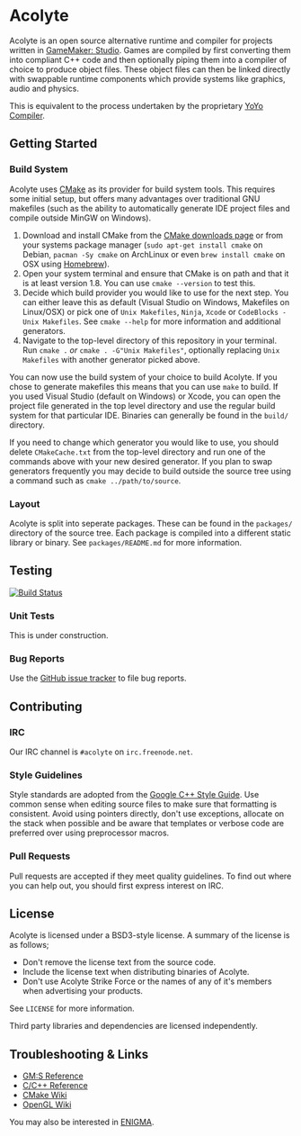 # Acolyte

Acolyte is an open source alternative runtime and compiler for projects written
in [GameMaker: Studio]. Games are compiled by first converting them into
compliant C++ code and then optionally piping them into a compiler of choice to
produce object files. These object files can then be linked directly with
swappable runtime components which provide systems like graphics, audio and
physics.

This is equivalent to the process undertaken by the proprietary [YoYo Compiler].

[GameMaker: Studio]: http://www.yoyogames.com/studio
[YoYo Compiler]: http://www.youtube.com/watch?v=i3ECuXBc7Ks

## Getting Started

### Build System

Acolyte uses [CMake] as its provider for build system tools. This requires some
initial setup, but offers many advantages over traditional GNU makefiles (such
as the ability to automatically generate IDE project files and compile outside
MinGW on Windows).

1. Download and install CMake from the [CMake downloads page] or from your
   systems package manager (`sudo apt-get install cmake` on Debian,
   `pacman -Sy cmake` on ArchLinux or even `brew install cmake` on OSX using
   [Homebrew]).
2. Open your system terminal and ensure that CMake is on path and that it is at
   least version 1.8. You can use `cmake --version` to test this.
3. Decide which build provider you would like to use for the next step. You can
   either leave this as default (Visual Studio on Windows, Makefiles on
   Linux/OSX) or pick one of `Unix Makefiles`, `Ninja`, `Xcode` or
   `CodeBlocks - Unix Makefiles`.
   See `cmake --help` for more information and additional generators.
4. Navigate to the top-level directory of this repository in your terminal. Run
   `cmake .` _or_ `cmake . -G"Unix Makefiles"`, optionally replacing
   `Unix Makefiles` with another generator picked above.

You can now use the build system of your choice to build Acolyte. If you chose
to generate makefiles this means that you can use `make` to build. If you used
Visual Studio (default on Windows) or Xcode, you can open the project file
generated in the top level directory and use the regular build system for that
particular IDE. Binaries can generally be found in the `build/` directory.

If you need to change which generator you would like to use, you should delete
`CMakeCache.txt` from the top-level directory and run one of the commands above
with your new desired generator. If you plan to swap generators frequently you
may decide to build outside the source tree using a command such as
`cmake ../path/to/source`.

[CMake]: http://cmake.org
[CMake downloads page]: http://cmake.org/cmake/resources/software.html
[Homebrew]: http://brew.sh
[as explained here]: http://www.cmake.org/Wiki/CMake_FAQ#CMake_does_not_generate_a_.22make_distclean.22_target._Why.3F

### Layout

Acolyte is split into seperate packages. These can be found in the `packages/`
directory of the source tree. Each package is compiled into a different static
library or binary. See `packages/README.md` for more information.

## Testing

[![Build Status](https://travis-ci.org/acolytesf/acolyte.png?branch=master)](https://travis-ci.org/acolytesf/acolyte)

### Unit Tests

This is under construction.

### Bug Reports

Use the [GitHub issue tracker] to file bug reports.

[GitHub issue tracker]: https://github.com/AcolyteSF/acolyte/issues

## Contributing

### IRC

Our IRC channel is `#acolyte` on `irc.freenode.net`.

### Style Guidelines

Style standards are adopted from the [Google C++ Style Guide]. Use common sense
when editing source files to make sure that formatting is consistent. Avoid
using pointers directly, don't use exceptions, allocate on the stack when
possible and be aware that templates or verbose code are preferred over using
preprocessor macros.

[Google C++ Style Guide]: http://google-styleguide.googlecode.com/svn/trunk/cppguide.xml

### Pull Requests

Pull requests are accepted if they meet quality guidelines. To find out where
you can help out, you should first express interest on IRC.

## License

Acolyte is licensed under a BSD3-style license. A summary of the license is as
follows;

* Don't remove the license text from the source code.
* Include the license text when distributing binaries of Acolyte.
* Don't use Acolyte Strike Force or the names of any of it's members when
  advertising your products.

See `LICENSE` for more information.

Third party libraries and dependencies are licensed independently.

## Troubleshooting & Links

* [GM:S Reference](http://docs.yoyogames.com)
* [C/C++ Reference](http://en.cppreference.com/w/)
* [CMake Wiki](http://www.cmake.org/Wiki/CMake)
* [OpenGL Wiki](http://www.opengl.org/wiki/Main_Page)

You may also be interested in [ENIGMA].

[ENIGMA]: http://enigma-dev.org
